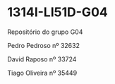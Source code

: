 1314I-LI51D-G04
===============

Repositório do grupo G04

Pedro Pedroso nº 32632

David Raposo nº 33724

Tiago Oliveira nº 35449
